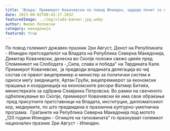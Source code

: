 ```yaml
---
title: 'Влада: Премиерот Ковачевски по повод Илинден, оддаде почит со положување цвеќе пред Споменикот на Слободата- „Сила, слава и победа" на Тврдината Кале - 02 АВГУСТ 2023'
date: 2023-08-02T08:43:17.203Z
featuredImage: ../img/vlada-banner.jpg.webp
author: Филип Поповски
category: македонија
featured: true
---
```

По повод големиот државен празник 2ри Август, Денот на Републиката - Илинден претседателот на Владата на Република Северна Македонија, Димитар Ковачевски, денеска во Скопје положи свежо цвеќе пред Споменикот на Слободата -„Сила, слава и победа" на Тврдината Кале.
Премиерот Ковачевски,  ја предводи владината делегација во чиј состав се првиот вицепремиер и министер за политички систем и односи меѓу заедниците, Артан Груби, вицепремиерот за економски прашања и координација на економските ресори Фатмир Битиќи, министерката за одбрана Славјанка Петровска.
Во рамки на свеченото одбележување во Скопје, премиерот Ковачевски ќе има свое обраќање  пред присутните претставници на Владата, институции, дипломатскиот кор, медиумите, по што предвидена е празнична културно-уметничка програма. 
Граѓаните на Република Северна Македонија под мотото „120 години Илинден - Огниште на татковината“ го празнуваат големиот национален празник 2ри Август - Илинден.
